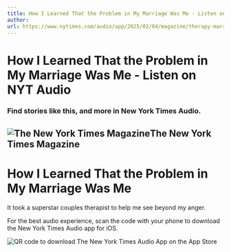 ```yaml
---
title: How I Learned That the Problem in My Marriage Was Me - Listen on NYT Audio
author: 
url: https://www.nytimes.com/audio/app/2025/02/04/magazine/therapy-marriage-couples-counseling.html?referringSource=sharing
---
```

# How I Learned That the Problem in My Marriage Was Me - Listen on NYT Audio

### Find stories like this, and more in New York Times Audio.

## ![The New York Times Magazine](https://static01.nyt.com/images/2020/01/26/podcasts/logo-nytmag/logo-nytmag-square320-v6.png)The New York Times Magazine

# How I Learned That the Problem in My Marriage Was Me

It took a superstar couples therapist to help me see beyond my anger.

For the best audio experience, scan the code with your phone to download the New York Times Audio app for iOS.

![QR code to download The New York Times Audio App on the App Store](/vi-assets/static-assets/qrcode-eacc5f2f1bb8c5b1eea2a1013f6277ed.svg)

